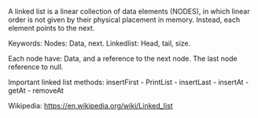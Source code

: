 A linked list is a linear collection of data elements (NODES), in which linear order is not given by their physical placement in memory. Instead, each element points to the next.

Keywords:
Nodes: Data, next.
Linkedlist: Head, tail, size.

Each node have:
Data, and a reference to the next node. The last node reference to null.

Important linked list methods:
insertFirst - PrintList - insertLast - insertAt -getAt - removeAt

Wikipedia: https://en.wikipedia.org/wiki/Linked_list
